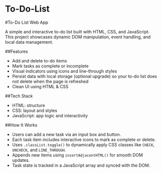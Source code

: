 # To-Do-List

#To-Do List Web App

A simple and interactive to-do list built with HTML, CSS, and JavaScript. This project showcases dynamic DOM manipulation, event handling, and local data management.

##Features

- Add and delete to-do items
- Mark tasks as complete or incomplete
- Visual indicators using icons and line-through styles
- Persist data with local storage (optional upgrade) so your to-do list does not delete when the page is refreshed 
- Clean UI using HTML & CSS 


##Tech Stack

- HTML: structure
- CSS: layout and styles
- JavaScript: app logic and interactivity


##How It Works

- Users can add a new task via an input box and button.
- Each task item includes interactive icons to mark as complete or delete.
- Uses `.classList.toggle()` to dynamically apply CSS classes like `CHECK`, `UNCHECK`, and `LINE_THROUGH`.
- Appends new items using `insertAdjacentHTML()` for smooth DOM updates.
- Task state is tracked in a JavaScript array and synced with the DOM.


